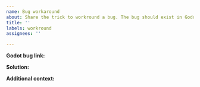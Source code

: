 ```yaml
---
name: Bug workaround
about: Share the trick to workround a bug. The bug should exist in Godot [issues](https://github.com/godotengine/godot/issues)
title: ''
labels: workround
assignees: ''

---
```


**Godot bug link:**


**Solution:**


**Additional context:**
